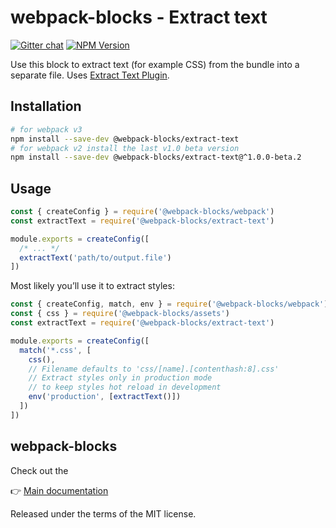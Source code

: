 # webpack-blocks - Extract text

[![Gitter chat](https://badges.gitter.im/webpack-blocks.svg)](https://gitter.im/webpack-blocks)
[![NPM Version](https://img.shields.io/npm/v/@webpack-blocks/extract-text.svg)](https://www.npmjs.com/package/@webpack-blocks/extract-text)

Use this block to extract text (for example CSS) from the bundle into a separate file. Uses
[Extract Text Plugin](https://github.com/webpack/extract-text-webpack-plugin).

## Installation

```sh
# for webpack v3
npm install --save-dev @webpack-blocks/extract-text
# for webpack v2 install the last v1.0 beta version
npm install --save-dev @webpack-blocks/extract-text@^1.0.0-beta.2
```

## Usage

```js
const { createConfig } = require('@webpack-blocks/webpack')
const extractText = require('@webpack-blocks/extract-text')

module.exports = createConfig([
  /* ... */
  extractText('path/to/output.file')
])
```

Most likely you’ll use it to extract styles:

```js
const { createConfig, match, env } = require('@webpack-blocks/webpack')
const { css } = require('@webpack-blocks/assets')
const extractText = require('@webpack-blocks/extract-text')

module.exports = createConfig([
  match('*.css', [
    css(),
    // Filename defaults to 'css/[name].[contenthash:8].css'
    // Extract styles only in production mode
    // to keep styles hot reload in development
    env('production', [extractText()])
  ])
])
```

## webpack-blocks

Check out the

👉 [Main documentation](https://github.com/andywer/webpack-blocks)

Released under the terms of the MIT license.

